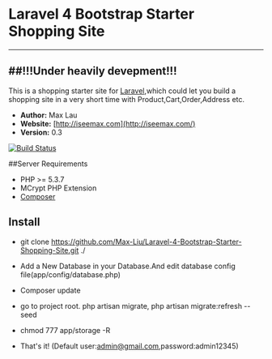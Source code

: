 
# Laravel 4 Bootstrap Starter Shopping Site



---
##!!!Under heavily devepment!!!
---


This is a shopping starter site for [Laravel](http://laravel.com),which could let you build a shopping site in a very short time with Product,Cart,Order,Address etc.

- **Author:** Max Lau
- **Website:** [http://iseemax.com](http://iseemax.com/)
- **Version:** 0.3

[![Build Status](https://travis-ci.org/FrozenNode/Laravel-Administrator.png?branch=master)](https://travis-ci.org/FrozenNode/Laravel-Administrator)




##Server Requirements

- PHP >= 5.3.7
- MCrypt PHP Extension
- [Composer](https://getcomposer.org/)


## Install

- git clone https://github.com/Max-Liu/Laravel-4-Bootstrap-Starter-Shopping-Site.git ./

- Add a New Database in your Database.And edit database config file(app/config/database.php)

- Composer update

- go to project root. php artisan migrate, php artisan migrate:refresh --seed

- chmod 777 app/storage -R

- That's it! (Default user:admin@gmail.com,password:admin12345)






